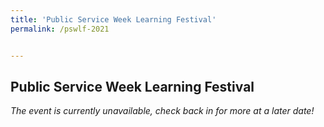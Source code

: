 ```yaml
---
title: 'Public Service Week Learning Festival'
permalink: /pswlf-2021


---
```


## Public Service Week Learning Festival 
<i>The event is currently unavailable, check back in for more at a later date! </i><br>
